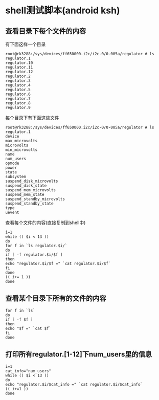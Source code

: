 # shell测试脚本(android ksh)

## 查看目录下每个文件的内容

有下面这样一个目录

```shell
root@rk3288:/sys/devices/ff650000.i2c/i2c-0/0-005a/regulator # ls
regulator.1
regulator.10
regulator.11
regulator.12
regulator.2
regulator.3
regulator.4
regulator.5
regulator.6
regulator.7
regulator.8
regulator.9
```

每个目录下有下面这些文件

```shell
root@rk3288:/sys/devices/ff650000.i2c/i2c-0/0-005a/regulator # ls regulator.1
device
max_microvolts
microvolts
min_microvolts
name
num_users
opmode
power
state
subsystem
suspend_disk_microvolts
suspend_disk_state
suspend_mem_microvolts
suspend_mem_state
suspend_standby_microvolts
suspend_standby_state
type
uevent
```

查看每个文件的内容(直接复制到shell中)

```
i=1
while (( $i < 13 ))
do
for f in `ls regulator.$i/`
do
if [ -f regulator.$i/$f ]
then
echo "regulator.$i/$f =" `cat regulator.$i/$f`
fi
done
(( i+= 1 ))
done
```

## 查看某个目录下所有的文件的内容

```shell
for f in `ls`
do
if [ -f $f ]
then
echo "$f =" `cat $f`
fi
done
```

## 打印所有regulator.[1-12]下num_users里的信息

```shell
i=1
cat_info="num_users"
while (( $i < 13 ))
do
echo "regulator.$i/$cat_info =" `cat regulator.$i/$cat_info`
(( i+=1 ))
done
```
